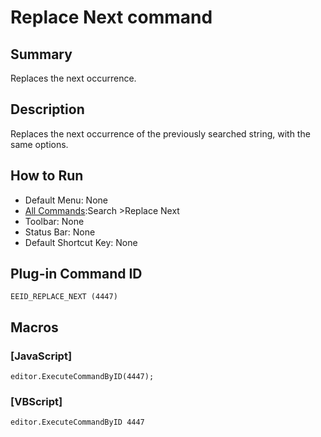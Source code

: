 # Replace Next command

## Summary

Replaces the next occurrence.

## Description

Replaces the next occurrence of the previously searched string, with the same
options.

## How to Run

- Default Menu: None
- [All Commands](../tools/all_commands):Search
\>Replace Next
- Toolbar: None
- Status Bar: None
- Default Shortcut Key: None

## Plug-in Command ID

```
EEID_REPLACE_NEXT (4447)```

## Macros

### \[JavaScript\]

```
editor.ExecuteCommandByID(4447);
```

### \[VBScript\]

```
editor.ExecuteCommandByID 4447
```
